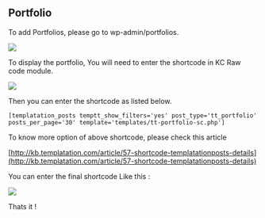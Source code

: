 ## Portfolio

To add Portfolios, please go to wp-admin/portfolios.

![](/assets/ranbronportfoli.png)

To display the portfolio, You will need to enter the shortcode in KC Raw code module.

![](/assets/cakeryraw.png)

Then you can enter the shortcode as listed below.

```
[templatation_posts temptt_show_filters='yes' post_type='tt_portfolio' posts_per_page='30' template='templates/tt-portfolio-sc.php']

```

To know more option of above shortcode, please check this article 

[http://kb.templatation.com/article/57-shortcode-templatationposts-details](http://kb.templatation.com/article/57-shortcode-templatationposts-details)

You can enter the final shortcode Like this :

![](/assets/cakerysdc.png)



Thats it !

